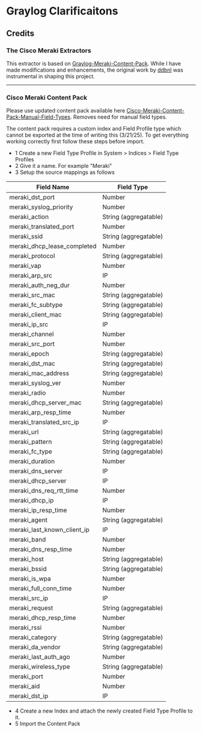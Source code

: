 # Graylog Clarificaitons

## Credits

### The Cisco Meraki Extractors

This extractor is based on [Graylog-Meraki-Content-Pack](https://github.com/ddbnl/Graylog-Meraki-Content-Pack?tab=MIT-1-ov-file). While I have made modifications and enhancements, the original work by [ddbnl](https://github.com/ddbnl) was instrumental in shaping this project.

---

### Cisco Meraki Content Pack

Please use updated content pack available here [Cisco-Meraki-Content-Pack-Manual-Field-Types](https://github.com/kbrown900/Templates/blob/main/graylog/cisco-meraki/Cisco-Meraki-Content-Pack.json). Removes need for manual field types.

The content pack requires a custom index and Field Profile type which cannot be exported at the time of writing this (3/21/25).
To get everything working correctly first follow these steps before import.

- 1 Create a new Field Type Profile in System > Indices > Field Type Profiles
- 2 Give it a name. For example "Meraki"
- 3 Setup the source mappings as follows

| Field Name                  | Field Type            |
| --------------------------- | --------------------- |
| meraki_dst_port             | Number                |
| meraki_syslog_priority      | Number                |
| meraki_action               | String (aggregatable) |
| meraki_translated_port      | Number                |
| meraki_ssid                 | String (aggregatable) |
| meraki_dhcp_lease_completed | Number                |
| meraki_protocol             | String (aggregatable) |
| meraki_vap                  | Number                |
| meraki_arp_src              | IP                    |
| meraki_auth_neg_dur         | Number                |
| meraki_src_mac              | String (aggregatable) |
| meraki_fc_subtype           | String (aggregatable) |
| meraki_client_mac           | String (aggregatable) |
| meraki_ip_src               | IP                    |
| meraki_channel              | Number                |
| meraki_src_port             | Number                |
| meraki_epoch                | String (aggregatable) |
| meraki_dst_mac              | String (aggregatable) |
| meraki_mac_address          | String (aggregatable) |
| meraki_syslog_ver           | Number                |
| meraki_radio                | Number                |
| meraki_dhcp_server_mac      | String (aggregatable) |
| meraki_arp_resp_time        | Number                |
| meraki_translated_src_ip    | IP                    |
| meraki_url                  | String (aggregatable) |
| meraki_pattern              | String (aggregatable) |
| meraki_fc_type              | String (aggregatable) |
| meraki_duration             | Number                |
| meraki_dns_server           | IP                    |
| meraki_dhcp_server          | IP                    |
| meraki_dns_req_rtt_time     | Number                |
| meraki_dhcp_ip              | IP                    |
| meraki_ip_resp_time         | Number                |
| meraki_agent                | String (aggregatable) |
| meraki_last_known_client_ip | IP                    |
| meraki_band                 | Number                |
| meraki_dns_resp_time        | Number                |
| meraki_host                 | String (aggregatable) |
| meraki_bssid                | String (aggregatable) |
| meraki_is_wpa               | Number                |
| meraki_full_conn_time       | Number                |
| meraki_src_ip               | IP                    |
| meraki_request              | String (aggregatable) |
| meraki_dhcp_resp_time       | Number                |
| meraki_rssi                 | Number                |
| meraki_category             | String (aggregatable) |
| meraki_da_vendor            | String (aggregatable) |
| meraki_last_auth_ago        | Number                |
| meraki_wireless_type        | String (aggregatable) |
| meraki_port                 | Number                |
| meraki_aid                  | Number                |
| meraki_dst_ip               | IP                    |

- 4 Create a new Index and attach the newly created Field Type Profile to it.
- 5 Import the Content Pack
